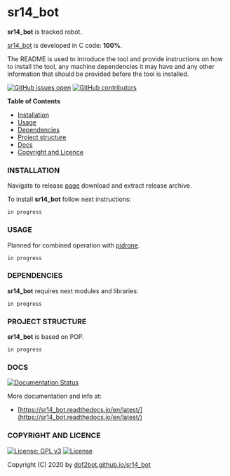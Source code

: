 # sr14_bot

**sr14_bot** is tracked robot.

[sr14_bot](https://en.wikipedia.org/wiki/Category:Tracked_robots) is developed in C code: **100%**.

The README is used to introduce the tool and provide instructions on
how to install the tool, any machine dependencies it may have and any
other information that should be provided before the tool is installed.

[![GitHub issues open](https://img.shields.io/github/issues/dof2bot/sr14_bot.svg)](https://github.com/dof2bot/sr14_bot/issues)
 [![GitHub contributors](https://img.shields.io/github/contributors/dof2bot/sr14_bot.svg)](https://github.com/dof2bot/sr14_bot/graphs/contributors)

<!-- START doctoc -->
**Table of Contents**

- [Installation](#installation)
- [Usage](#usage)
- [Dependencies](#dependencies)
- [Project structure](#project-structure)
- [Docs](#docs)
- [Copyright and Licence](#copyright-and-licence)
<!-- END doctoc -->

### INSTALLATION

Navigate to release [page](https://github.com/dof2bot/sr14_bot/releases) download and extract release archive.

To install **sr14_bot** follow next instructions:
```
in progress
```

### USAGE

Planned for combined operation with [pidrone](https://github.com/dof2bot/pidrone).
```
in progress
```

### DEPENDENCIES

**sr14_bot** requires next modules and libraries:
```
in progress
```

### PROJECT STRUCTURE

**sr14_bot** is based on POP.
```
in progress
```

### DOCS

[![Documentation Status](https://readthedocs.org/projects/sr14_bot/badge/?version=latest)](https://sr14_bot.readthedocs.io/projects/sr14_bot/en/latest/?badge=latest)

More documentation and info at:
* [https://sr14_bot.readthedocs.io/en/latest/](https://sr14_bot.readthedocs.io/en/latest/)

### COPYRIGHT AND LICENCE

[![License: GPL v3](https://img.shields.io/badge/License-GPLv3-blue.svg)](https://www.gnu.org/licenses/gpl-3.0) [![License](https://img.shields.io/badge/License-Apache%202.0-blue.svg)](https://opensource.org/licenses/Apache-2.0)

Copyright (C) 2020 by [dof2bot.github.io/sr14_bot](https://dof2bot.github.io/sr14_bot)

